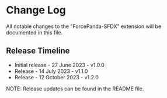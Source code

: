 # Change Log

All notable changes to the "ForcePanda-SFDX" extension will be documented in this file.

## Release Timeline

- Initial release - 27 June 2023 - v1.0.0
- Release - 14 July 2023 - v1.1.0
- Release - 12 October 2023 - v1.2.0

NOTE: Release updates can be found in the README file.
